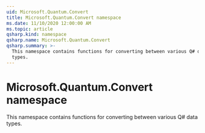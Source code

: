 ```yaml
---
uid: Microsoft.Quantum.Convert
title: Microsoft.Quantum.Convert namespace
ms.date: 11/10/2020 12:00:00 AM
ms.topic: article
qsharp.kind: namespace
qsharp.name: Microsoft.Quantum.Convert
qsharp.summary: >-
  This namespace contains functions for converting between various Q# data
  types.
---
```


# Microsoft.Quantum.Convert namespace

This namespace contains functions for converting between various Q# datatypes.

